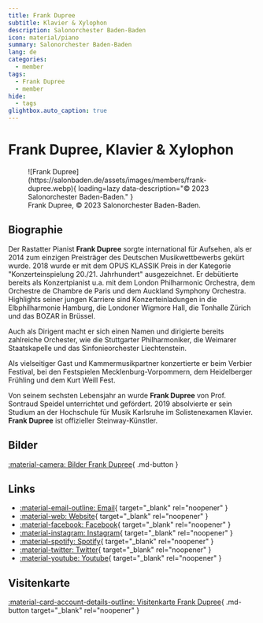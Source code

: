 ```yaml
---
title: Frank Dupree
subtitle: Klavier & Xylophon
description: Salonorchester Baden-Baden
icon: material/piano
summary: Salonorchester Baden-Baden
lang: de
categories:
  - member
tags:
  - Frank Dupree
  - member
hide:
  - tags
glightbox.auto_caption: true
---
```


# Frank Dupree, Klavier & Xylophon

<!-- more -->

<figure markdown>
  ![Frank Dupree](https://salonbaden.de/assets/images/members/frank-dupree.webp){ loading=lazy data-description="&copy; 2023 Salonorchester Baden-Baden." }
  <figcaption markdown>Frank Dupree, &copy; 2023 Salonorchester Baden-Baden.</figcaption>
</figure>

## Biographie

Der Rastatter Pianist **Frank Dupree** sorgte international für Aufsehen, als er 2014 zum einzigen Preisträger des Deutschen Musikwettbewerbs gekürt wurde.
2018 wurde er mit dem OPUS KLASSIK Preis in der Kategorie "Konzerteinspielung 20./21. Jahrhundert" ausgezeichnet.
Er debütierte bereits als Konzertpianist u.a. mit dem London Philharmonic Orchestra, dem Orchestre de Chambre de Paris und dem Auckland Symphony Orchestra.
Highlights seiner jungen Karriere sind Konzerteinladungen in die Elbphilharmonie Hamburg, die Londoner Wigmore Hall, die Tonhalle Zürich und das BOZAR in Brüssel.

Auch als Dirigent macht er sich einen Namen und dirigierte bereits zahlreiche Orchester, wie die Stuttgarter Philharmoniker, die Weimarer Staatskapelle und das Sinfonieorchester Liechtenstein.

Als vielseitiger Gast und Kammermusikpartner konzertierte er beim Verbier Festival, bei den Festspielen Mecklenburg-Vorpommern, dem Heidelberger Frühling und dem Kurt Weill Fest.

Von seinem sechsten Lebensjahr an wurde **Frank Dupree** von Prof. Sontraud Speidel unterrichtet und gefördert.
2019 absolvierte er sein Studium an der Hochschule für Musik Karlsruhe im Solistenexamen Klavier.
**Frank Dupree** ist offizieller Steinway-Künstler.

## Bilder

[:material-camera: Bilder Frank Dupree](./../media/images.md?h=frank+dupree){ .md-button }

## Links

* [:material-email-outline: Email](mailto:info@salonbaden.de?cc=mail@frank-dupree.de&subject=Salonorchester%20Baden-Baden){ target="_blank" rel="noopener" }
* [:material-web: Website](https://www.frank-dupree.de/){ target="_blank" rel="noopener" }
* [:material-facebook: Facebook](https://www.facebook.com/frankdupree91/){ target="_blank" rel="noopener" }
* [:material-instagram: Instagram](https://www.instagram.com/frankdupree_official/){ target="_blank" rel="noopener" }
* [:material-spotify: Spotify](https://open.spotify.com/artist/6njtXkDG0AlF0gO1hpIaqf?autoplay=true){ target="_blank" rel="noopener" }
* [:material-twitter: Twitter](https://twitter.com/frank_dupree){ target="_blank" rel="noopener" }
* [:material-youtube: Youtube](https://www.youtube.com/channel/UC3-8V3CKyIsxCrH1baDp-dA){ target="_blank" rel="noopener" }

## Visitenkarte

[:material-card-account-details-outline: Visitenkarte Frank Dupree](https://salonbaden.de/assets/vcards/Frank_Dupree.vcf){ .md-button target="_blank" rel="noopener" }
